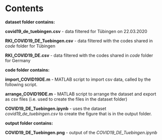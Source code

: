 # Contents

**dataset folder contains:**

**covid19_de_tuebingen.csv** - data filtered for Tübingen on 22.03.2020

**RKI_COVID19_DE_Tuebingen.csv** - data filtered with the codes shared in *code* folder for Tübingen

**RKI_COVID19_DE.csv** - data filtered with the codes shared in *code* folder for Germany



**code folder contains:**

**import_COVID19DE.m** - MATLAB script to import csv data, called by the following script.

**arrange_COVID19DE.m** - MATLAB script to arrange the dataset and export as csv files (i.e. used to create the files in the dataset folder)

**COVID19_DE_Tuebingen.ipynb** - uses the dataset *covid19_de_tuebingen.csv* to create the figure that is in the output folder. 



**output folder contains:**

**COVID19_DE_Tuebingen.png** - output of the *COVID19_DE_Tuebingen.ipynb*
